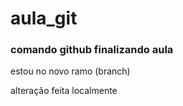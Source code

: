 # aula_git
### comando github finalizando aula


estou no novo ramo (branch)

alteração feita localmente
